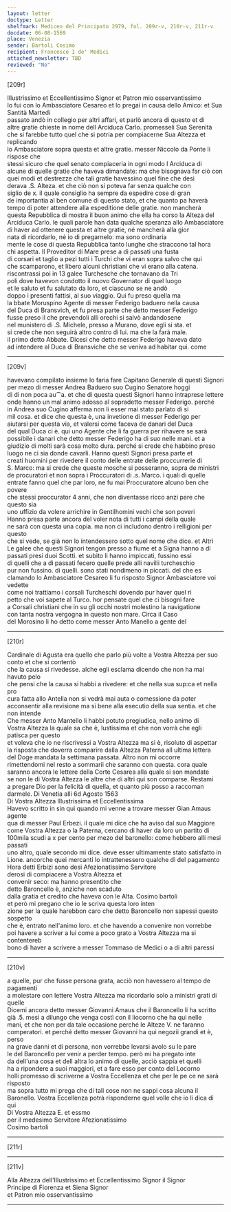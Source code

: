 ```yaml
---
layout: letter
doctype: Letter
shelfmark: Mediceo del Principato 2979, fol. 209r-v, 210r-v, 211r-v
docdate: 06-08-1569
place: Venezia
sender: Bartoli Cosimo
recipient: Francesco I de' Medici
attached_newsletter: TBD
reviewed: "No"
---
```


[209r]  
  
  
Illustrissimo et Eccellentissimo Signor et Patron mio osservantissimo  
Io fui con lo Ambasciatore Cesareo et lo pregai in causa dello Amico: et Sua Santità Martedì  
passato andò in collegio per altri affari, et parlò ancora di questo et di  
altre gratie chieste in nome dell Arciduca Carlo. promesseli Sua Serenità  
che si farebbe tutto quel che si potria per compiacerne Sua Altezza et replicando  
lo Ambasciatore sopra questa et altre gratie. messer Niccolo da Ponte li rispose che  
stessi sicuro che quel senato compiaceria in ogni modo l Arciduca di  
alcune di quelle gratie che haveva dimandate: ma che bisognava far ciò con  
quei modi et destrezze che tali gratie havessino quel fine che desi  
derava .S. Alteza. et che ciò non si poteva far senza qualche con  
siglio de x. il quale consiglio ha sempre da espedire cose di gran  
de importantia al ben comune di questo stato, et che quanto pa haverà  
tempo di poter attendere alla espeditione delle gratie. non mancherà  
questa Repubblica di mostra il buon animo che ella ha corso la Alteza del  
Arciduca Carlo. le quali parole han data qualche speranza allo Ambasciatore  
di haver ad ottenere questa et altre gratie, né mancherà alla gior  
nata di ricordarlo, né io di pregarnelo: ma sono ordinaria  
mente le cose di questa Repubblica tanto lunghe che straccono tal hora  
chi aspetta. Il Proveditor di Mare prese a dì passati una fusta  
di corsari et taglio a pezi tutti i Turchi che vi eran sopra salvo che qui  
che scamparono, et libero alcuni christiani che vi erano alla catena.  
riscontrassi poi in 13 galee Turchesche che tornavano da Tri  
poli dove havevon condotto il nuovo Governator di quel luogo  
et le saluto et fu salutato da loro, et ciascuno se ne andò  
doppo i presenti fattisi, al suo viaggio. Qui fu preso quella ma  
la bbate Moruspino Agente di messer Federigo baduero nella causa  
del Duca di Bransvich, et fu presa parte che detto messer Federigo  
fusse preso il che prevendoli alli orechi si salvò andandosene  
nel munistero di .S. Michele, presso a Murano, dove egli si sta. et  
si crede che non seguirà altro contro di lui. ma che la farà male.  
il primo detto Abbate. Dicesi che detto messer Federigo haveva dato  
ad intendere al Duca di Bransviche che se veniva ad habitar qui. come  
  
---  

[209v]  
  
  
havevano compilato insieme lo faria fare Capitano Generale di questi Signori  
per mezo di messer Andrea Baduero suo Cugino Senatore hoggi  
di di non poca au⁀a. et che di questa questi Signori hanno intraprese lettere  
onde hanno un mal animo adosso al sopradetto messer Federigo. perché  
in Andrea suo Cugino afferma non li esser mai stato parlato di si  
mil cosa. et dice che questa è, una invetione di messer Federigo per  
aiutarsi per questa via, et valersi come faceva de danari del Duca  
del qual Duca ci è. qui uno Agente che li fa guerra per rihavere se sarà  
possibile i danari che detto messer Federigo ha di suo nelle mani. et a  
giudizio di molti sarà cosa molto dura. perché si crede che habbino preso  
luogo ne ci sia donde cavarli. Hanno questi Signori presa parte et  
creati huomini per rivedere il conto delle entrate delle proccurrerie di  
S. Marco: ma si crede che queste mosche si posseranno, sopra de ministri  
de procuratori et non sopra i Proccuratori di .s. Marco. i quali di quelle  
entrate fanno quel che par loro, ne fu mai Proccuratore alcuno ben che povere  
che stessi proccurator 4 anni, che non diventasse ricco anzi pare che questo sia  
uno uffizio da volere arrichire in Gentilhomini vechi che son poveri  
Hanno presa parte ancora del voler nota di tutti i campi della quale  
ne sarà con questa una copia. ma non ci includono dentro i relligioni per questo  
che si vede, se già non lo intendessero sotto quel nome che dice. et Altri  
Le galee che questi Signori tengon presso a fiume et a Signa hanno a dì  
passati presi duoi Scotti. et subito li hanno impiccati, fussino essi  
di quelli che a dì passati fecero quelle prede alli navilii turcheschio  
pur non fussino. di quelli. sono stati nondimeno in piccati. del che es  
clamando lo Ambasciatore Cesareo li fu risposto Signor Ambasciatore voi vedette  
come noi trattiamo i corsali Turcheschi dovendo pur haver quel ri  
petto che voi sapete al Turco. hor pensate quel che ci bisogni fare  
a Corsali christiani che in su gli occhi nostri molestino la navigatione  
con tanta nostra vergogna in questo non mare. Circa il Caso  
del Morosino li ho detto come messer Anto Manello a gente del  
  
---  

[210r]  
  
  
Cardinale di Agusta era quello che parlo più volte a Vostra Altezza per suo conto et che si contentò  
che la causa si rivedesse. alche egli esclama dicendo che non ha mai havuto pelo  
che pensi che la causa si habbi a rivedere: et che nella sua sup:ca et nella pro  
cura fatta allo Antella non si vedrà mai auta o comessione da poter  
acconsentir alla revisione ma sì bene alla esecutio della sua sentia. et che non intende  
Che messer Anto Mantello li habbi potuto pregiudica, nello animo di  
Vostra Altezza la quale sa che è, Iustissima et che non vorrà che egli patisca per questo  
et voleva che io ne riscrivessi a Vostra Altezza ma si è, risoluto di aspettar  
la risposta che doverra comparire dalla Altezza Paterna all ultima lettera  
del Doge mandata la settimana passata. Altro non mi occorre  
rimettendomi nel resto a sommarii che saranno con questa. cora quale  
saranno ancora le lettere della Corte Cesarea alla quale si son mandate  
se non le di Vostra Altezza le altre che di altri qui son comparse. Restami  
a pregare Dio per la felicità di quella, et quanto più posso a raccoman  
darmele. Di Venetia alli 6d Agosto 1563  
Di Vostra Altezza Illustrissima et Eccellentissima  
Havevo scritto in sin qui quando mi venne a trovare messer Gian Amaus agente  
qua di messer Paul Erbezi. il quale mi dice che ha aviso dal suo Maggiore  
come Vostra Altezza o la Paterna, cercano di haver da loro un partito di  
100mila scudi a x per cento per mezo del baronello: come hebbero alli mesi passati  
uno altro, quale secondo mi dice. deve esser ultimamente stato satisfatto in  
Lione. ancorche quei mercanti lo intrattenessero qualche dì del pagamento  
Hora detti Erbizi sono desi Afezionatissimo Servitore  
derosi di compiacere a Vostra Altezza et  
convenir seco: ma hanno presentito che  
detto Baroncello è, anziche non scaduto  
dalla gratia et credito che haveva con le Alta. Cosimo bartoli  
et però mi pregano che io le scriva questa loro inten  
zione per la quale harebbon caro che detto Baroncello non sapessi questo sospetto  
che è, entrato nell'animo loro. et che havendo a convenire non vorrebbe  
poi havere a scriver a lui come a poco grato a Vostra Altezza ma si contentereb  
bono di haver a scrivere a messer Tommaso de Medici o a di altri paressi  
  
---  

[210v]  
  
  
a quelle, pur che fusse persona grata, acciò non havessero al tempo de pagamenti  
a molestare con lettere Vostra Altezza ma ricordarlo solo a ministri grati di quelle  
Dicemi ancora detto messer Giovanni Amaus che il Baroncello li ha scritto  
già .5. mesi a dilungo che venga costì con il liocorno che ha qui nelle  
mani, et che non per da tale occasione perché le Alteze V. ne faranno  
comperatori. et perché detto messer Giovanni ha qui negozii grandi et è, perso  
na grave danni et di persona, non vorrebbe levarsi avolo su le pare  
le del Baroncello per venir a perder tempo. però mi ha pregato inte  
da dell'una cosa et dell altra lo animo di quelle, acciò sappia et quelli  
ha a ripondere a suoi maggiori, et a fare esso per conto del Locorno  
holli promesso di scriverne a Vostra Eccellenza et che per le pe ce ne sarà risposto  
ma sopra tutto mi prega che di tali cose non ne sappi cosa alcuna il  
Baronello. Vostra Eccellenza potrà risponderne quel volle che io li dica di qui  
Di Vostra Altezza E. et essmo  
per il medesimo Servitore Afezionatissimo  
Cosimo bartoli  
  
---  

[211r]  
  
  
  
---  

[211v]  
  
  
Alla Altezza dell'Illustrissimo et Eccellentissimo Signor il Signor  
Principe di Fiorenza et Siena Signor  
et Patron mio osservantissimo  
  
---  

